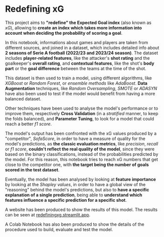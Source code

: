 # Redefining xG
This project aims to **"redefine" the Expected Goal index** (also known as *xG*), allowing to **create an index which takes more information into account when deciding the probability of scoring a goal**.

In this notebook, informations about games and players are taken from different sources, and joined in a dataset, which includes detailed info about **2 seasons of Serie A football (2022/23 and 2023/24 season)**. The dataset includes **player-related features**, like the attacker's **shot rating** and the goalkeeper's **overall rating**, and **contextual features**, like the shot's **body part** or the **goal difference** between the teams at the time of the shot.

This dataset is then used to train a model, using different algorithms, like *XGBoost* or *Random Forest*, or *ensemble methods* like *AdaBoost*. **Data Augmentation** techniques, like *Random Oversampling*, *SMOTE* or *ADASYN* have also been used to test if the model would benefit from having a more balanced dataset.

Other techniques have been used to analyse the model's performance or to improve them, respectively **Cross Validation** (in a *stratified* manner, to keep the folds balanced), and **Parameter Tuning**, to look for a model that could reach a better *f1 score*.

The model's output has been confronted with the xG values produced by a "competitor", *SofaScore*, in order to have a measure of quality for the model's predictions, as **the classic evaluation metrics**, like *precision*, *recall* or *f1 score*, **couldn't reflect the real quality of the model**, since they were based on the binary classifications, instead of the probabilities predicted by the model. For this reason, this notebook tries to reach xG numbers that get close to the competitor one, with **the target being the number of goals scored in the test dataset**.

Eventually, the model has been analysed by looking at **feature importance** by looking at the *Shapley values*, in order to have a global view of the "reasoning" behind the model's predictions, but also to **have a specific explanation of a single prediction**, being able to **understand which features influence a specific prediction for a specific shot**.

A website has been produced to show the results of this model. The results can be seen at [redefiningxg.streamlit.app](https://redefiningxg.streamlit.app/).

A Colab Notebook has also been produced to show the details of the procedure used to build, evaluate and test the model.
